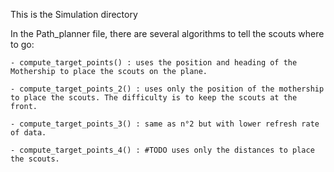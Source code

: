 This is the Simulation directory

In the Path_planner file, there are several algorithms to tell the scouts where to go:
    
    - compute_target_points() : uses the position and heading of the Mothership to place the scouts on the plane.
    
    - compute_target_points_2() : uses only the position of the mothership to place the scouts. The difficulty is to keep the scouts at the front.

    - compute_target_points_3() : same as n°2 but with lower refresh rate of data.

    - compute_target_points_4() : #TODO uses only the distances to place the scouts. 